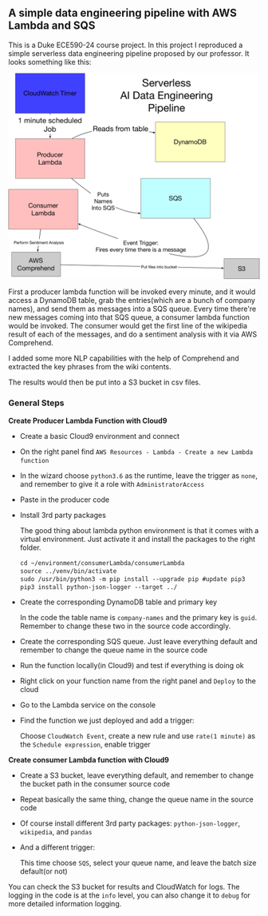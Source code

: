 ## A simple data engineering pipeline with AWS Lambda and SQS

This is a Duke ECE590-24 course project. In this project I reproduced a simple serverless data engineering pipeline proposed by our professor. It looks something like this:

![pipeline](img/serverless-pipeline.png)

First a producer lambda function will be invoked every minute, and it would access a DynamoDB table, grab the entries(which are a bunch of company names), and send them as messages into a SQS queue. Every time there're new messages coming into that SQS queue, a consumer lambda function would be invoked. The consumer would get the first line of the wikipedia result of each of the messages, and do a sentiment analysis with it via AWS Comprehend. 

I added some more NLP capabilities with the help of Comprehend and extracted the key phrases from the wiki contents. 

The results would then be put into a S3 bucket in csv files.

### General Steps

**Create Producer Lambda Function with Cloud9**

- Create a basic Cloud9 environment and connect
- On the right panel find `AWS Resources - Lambda - Create a new Lambda function`
- In the wizard choose `python3.6` as the runtime, leave the trigger as `none`, and remember to give it a role with `AdministratorAccess`
- Paste in the producer code
- Install 3rd party packages

    The good thing about lambda python environment is that it comes with a virtual environment. Just activate it and install the packages to the right folder.
    ```
    cd ~/environment/consumerLambda/consumerLambda
    source ../venv/bin/activate
    sudo /usr/bin/python3 -m pip install --upgrade pip #update pip3
    pip3 install python-json-logger --target ../
    ```
- Create the corresponding DynamoDB table and primary key
    
    In the code the table name is `company-names` and the primary key is `guid`. Remember to change these two in the source code accordingly.
- Create the corresponding SQS queue. Just leave everything default and remember to change the queue name in the source code
- Run the function locally(in Cloud9) and test if everything is doing ok
- Right click on your function name from the right panel and `Deploy` to the cloud
- Go to the Lambda service on the console
- Find the function we just deployed and add a trigger:
    
    Choose `CloudWatch Event`, create a new rule and use `rate(1 minute)` as the `Schedule expression`, enable trigger


**Create consumer Lambda function with Cloud9**

- Create a S3 bucket, leave everything default, and remember to change the bucket path in the consumer source code
- Repeat basically the same thing, change the queue name in the source code
- Of course install different 3rd party packages: `python-json-logger`, `wikipedia`, and `pandas`
- And a different trigger:

    This time choose `SQS`, select your queue name, and leave the batch size default(or not)
    
You can check the S3 bucket for results and CloudWatch for logs. The logging in the code is at the `info` level, you can also change it to `debug` for more detailed information logging.
